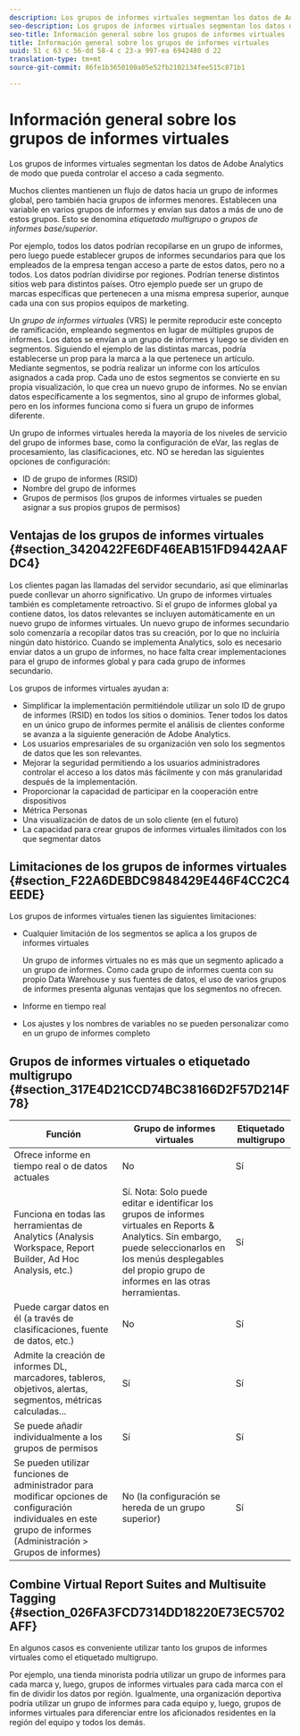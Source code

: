 ```yaml
---
description: Los grupos de informes virtuales segmentan los datos de Adobe Analytics de modo que pueda controlar el acceso a cada segmento.
seo-description: Los grupos de informes virtuales segmentan los datos de Adobe Analytics de modo que pueda controlar el acceso a cada segmento.
seo-title: Información general sobre los grupos de informes virtuales
title: Información general sobre los grupos de informes virtuales
uuid: 51 c 63 c 56-dd 58-4 c 23-a 997-ea 6942480 d 22
translation-type: tm+mt
source-git-commit: 86fe1b3650100a05e52fb2102134fee515c871b1

---
```



# Información general sobre los grupos de informes virtuales

Los grupos de informes virtuales segmentan los datos de Adobe Analytics de modo que pueda controlar el acceso a cada segmento.

Muchos clientes mantienen un flujo de datos hacia un grupo de informes global, pero también hacia grupos de informes menores. Establecen una variable en varios grupos de informes y envían sus datos a más de uno de estos grupos. Esto se denomina *etiquetado multigrupo* o *grupos de informes base/superior*.

Por ejemplo, todos los datos podrían recopilarse en un grupo de informes, pero luego puede establecer grupos de informes secundarios para que los empleados de la empresa tengan acceso a parte de estos datos, pero no a todos. Los datos podrían dividirse por regiones. Podrían tenerse distintos sitios web para distintos países. Otro ejemplo puede ser un grupo de marcas específicas que pertenecen a una misma empresa superior, aunque cada una con sus propios equipos de marketing.

Un *grupo de informes virtuales* (VRS) le permite reproducir este concepto de ramificación, empleando segmentos en lugar de múltiples grupos de informes. Los datos se envían a un grupo de informes y luego se dividen en segmentos. Siguiendo el ejemplo de las distintas marcas, podría establecerse un prop para la marca a la que pertenece un artículo. Mediante segmentos, se podría realizar un informe con los artículos asignados a cada prop. Cada uno de estos segmentos se convierte en su propia visualización, lo que crea un nuevo grupo de informes. No se envían datos específicamente a los segmentos, sino al grupo de informes global, pero en los informes funciona como si fuera un grupo de informes diferente.

Un grupo de informes virtuales hereda la mayoría de los niveles de servicio del grupo de informes base, como la configuración de eVar, las reglas de procesamiento, las clasificaciones, etc. NO se heredan las siguientes opciones de configuración:

* ID de grupo de informes (RSID)
* Nombre del grupo de informes
* Grupos de permisos (los grupos de informes virtuales se pueden asignar a sus propios grupos de permisos)

## Ventajas de los grupos de informes virtuales {#section_3420422FE6DF46EAB151FD9442AAFDC4}

Los clientes pagan las llamadas del servidor secundario, así que eliminarlas puede conllevar un ahorro significativo. Un grupo de informes virtuales también es completamente retroactivo. Si el grupo de informes global ya contiene datos, los datos relevantes se incluyen automáticamente en un nuevo grupo de informes virtuales. Un nuevo grupo de informes secundario solo comenzaría a recopilar datos tras su creación, por lo que no incluiría ningún dato histórico. Cuando se implementa Analytics, solo es necesario enviar datos a un grupo de informes, no hace falta crear implementaciones para el grupo de informes global y para cada grupo de informes secundario.

Los grupos de informes virtuales ayudan a:

* Simplificar la implementación permitiéndole utilizar un solo ID de grupo de informes (RSID) en todos los sitios o dominios. Tener todos los datos en un único grupo de informes permite el análisis de clientes conforme se avanza a la siguiente generación de Adobe Analytics.
* Los usuarios empresariales de su organización ven solo los segmentos de datos que les son relevantes.
* Mejorar la seguridad permitiendo a los usuarios administradores controlar el acceso a los datos más fácilmente y con más granularidad después de la implementación.
* Proporcionar la capacidad de participar en la cooperación entre dispositivos
* Métrica Personas
* Una visualización de datos de un solo cliente (en el futuro)
* La capacidad para crear grupos de informes virtuales ilimitados con los que segmentar datos

## Limitaciones de los grupos de informes virtuales {#section_F22A6DEBDC9848429E446F4CC2C4EEDE}

Los grupos de informes virtuales tienen las siguientes limitaciones:

* Cualquier limitación de los segmentos se aplica a los grupos de informes virtuales

   Un grupo de informes virtuales no es más que un segmento aplicado a un grupo de informes. Como cada grupo de informes cuenta con su propio Data Warehouse y sus fuentes de datos, el uso de varios grupos de informes presenta algunas ventajas que los segmentos no ofrecen.
* Informe en tiempo real
* Los ajustes y los nombres de variables no se pueden personalizar como en un grupo de informes completo

## Grupos de informes virtuales o etiquetado multigrupo {#section_317E4D21CCD74BC38166D2F57D214F78}

| Función | Grupo de informes virtuales | Etiquetado multigrupo |
|--- |--- |--- |
| Ofrece informe en tiempo real o de datos actuales | No | Sí |
| Funciona en todas las herramientas de Analytics (Analysis Workspace, Report Builder, Ad Hoc Analysis, etc.) | Sí.   Nota: Solo puede editar e identificar los grupos de informes virtuales en Reports &amp; Analytics. Sin embargo, puede seleccionarlos en los menús desplegables del propio grupo de informes en las otras herramientas. | Sí |
| Puede cargar datos en él (a través de clasificaciones, fuente de datos, etc.) | No | Sí |
| Admite la creación de informes DL, marcadores, tableros, objetivos, alertas, segmentos, métricas calculadas... | Sí | Sí |
| Se puede añadir individualmente a los grupos de permisos | Sí | Sí |
| Se pueden utilizar funciones de administrador para modificar opciones de configuración individuales en este grupo de informes (Administración &gt; Grupos de informes) | No (la configuración se hereda de un grupo superior) | Sí |

## Combine Virtual Report Suites and Multisuite Tagging {#section_026FA3FCD7314DD18220E73EC5702AFF}

En algunos casos es conveniente utilizar tanto los grupos de informes virtuales como el etiquetado multigrupo.

Por ejemplo, una tienda minorista podría utilizar un grupo de informes para cada marca y, luego, grupos de informes virtuales para cada marca con el fin de dividir los datos por región. Igualmente, una organización deportiva podría utilizar un grupo de informes para cada equipo y, luego, grupos de informes virtuales para diferenciar entre los aficionados residentes en la región del equipo y todos los demás.
